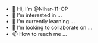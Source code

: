 - 👋 Hi, I’m @Nihar-11-OP
- 👀 I’m interested in ...
- 🌱 I’m currently learning ...
- 💞️ I’m looking to collaborate on ...
- 📫 How to reach me ...

<!---
Nihar-11-OP/Nihar-11-OP is a ✨ special ✨ repository because its `README.md` (this file) appears on your GitHub profile.
You can click the Preview link to take a look at your changes.
--->
